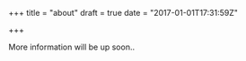 +++
title = "about"
draft = true
date = "2017-01-01T17:31:59Z"

+++
More information will be up soon..
